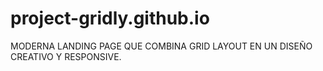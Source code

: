 # project-gridly.github.io
MODERNA LANDING PAGE QUE COMBINA GRID LAYOUT EN UN DISEÑO CREATIVO Y RESPONSIVE.
